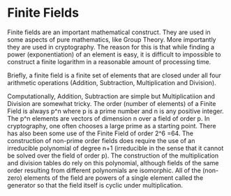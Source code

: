 # Finite Fields

Finite fields are an important mathematical construct.  They are used in some aspects of pure mathematics, like Group Theory.  More importantly they are used in cryptography.  The reason for this is that while finding a power (exponentiation) of an element is easy, it is difficult to impossible to construct a finite logarithm in a reasonable amount of processing time.

Briefly, a finite field is a finite set of elements that are closed under all four arithmetic operations (Addition, Subtraction, Multiplication and Division).  

Computationally, Addition, Subtraction are simple but Multiplicatiion and Division are somewhat tricky.  The order (number of elements) of a Finite Field is always p^n where p is a prime number and n is any positive integer.  The p^n elements are vectors of dimension n over a field of order p.  In cryptography, one often chooses a large prime as a starting point.  There has also been some use of the Finite Field of order 2^6 =64.  The construction of non-prime order fields does require the use of an irreducible polynomial of degree n+1 (irreducible in the sense that it cannot be solved over the field of order p).  The construction of the multiplication and division tables do rely on this polynomial, although fields of the same order resulting from different polynomials are isomorphic.  All of the (non-zero) elements of the field are powers of a single element called the generator so that the field itself is cyclic under multiplication.

